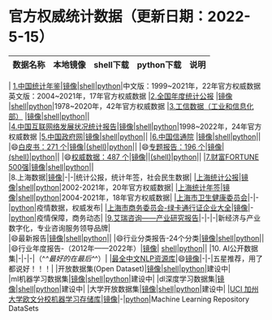 # 官方权威统计数据（更新日期：2022-5-15）

|数据名称|本地镜像|shell下载|python下载|说明|
|:----|:----|:----|:----|:----|
|
[1.中国统计年鉴](http://www.stats.gov.cn/tjsj/ndsj/)|[镜像](./data-tjnq.md)|[shell](../code/tjnq.md)|[python](../code/test.py)|中文版：1999~2021年，22年官方权威数据  英文版：2004~2021年，17年官方权威数据
|[2.全国年度统计公报](http://www.stats.gov.cn/tjsj/tjgb/ndtjgb/) |[镜像](./data-tjgb.md) |[shell](../code/tjgb.md)|[python](../code/test.py)|1978~2020年，42年官方权威数据
|[3.工信数据（工业和信息化部）](https://www.miit.gov.cn/gxsj/index.html) |[镜像](./data-miit.md)|[shell](../code/test.md)|[python](../code/test.py)||  
|[4.中国互联网络发展状况统计报告](http://www.cnnic.net.cn/hlwfzyj/hlwxzbg/index.htm)|[镜像](./data-internet.md)|[shell](../code/internet.md)|[python](../code/test.py)|1998~2022年，24年官方权威数据
|[5.中国政府网](http://www.gov.cn/shuju/index.htm)|[镜像](./data-gov.md)|[shell](../code/test.md)|[python](../code/test.py)||
|[6.中国信通院](http://www.caict.ac.cn/kxyj/) |[镜像](./data-caict-bps.md)|[shell](../code/test.md)|[python](../code/test.py)||
|😄[白皮书：271 个](http://www.caict.ac.cn/kxyj/qwfb/bps)|[镜像](./data-caict-bps.md)|[(shell)](./data-caict-bps.md)|[python](../code/test.py)||
|😄[专题报告：196 个](http://www.caict.ac.cn/kxyj/qwfb)|[镜像](./data-caict-ztbg.md)|[(shell)](./data-caict-ztbg.md)|[python](../code/test.py)||
|😄[权威数据：487 个](http://www.caict.ac.cn/kxyj/qwfb/qwsj/)|[镜像](./data-caict-qwsj.md)||[(shell)](./data-caict-qwsj.md)|[python](../code/test.py)||
|[7.财富FORTUNE 500强](https://www.fortunechina.com/rankings/node_11663.htm)|[镜像](../top/t500.md)|[shell](../code/test.md)|[python](../code/test.py)||  
|8.上海数据|[镜像](./data-sh.md)|-|-|统计公报，统计年签，社会民生数据|
|[上海统计公报](http://tjj.sh.gov.cn/tjgb/index.html)|[镜像](./data-sh.md)|[shell](../code/test.md)|[python](../code/test.py)|2002-2021年，20年官方权威数据|
|[上海统计年签](http://tjj.sh.gov.cn/tjnj/index.html)|[镜像](./data-sh.md)|[shell](../code/test.md)|[python](../code/test.py)|2004-2021年，18年官方权威数据|
|[上海市卫生健康委员会](https://wsjkw.sh.gov.cn/xwfb/index.html)|-|-|[python](../code/test.py)|疫情数据，权威发布|
|[上海市商务委员会-绿卡通行证企业大全](https://sww.sh.gov.cn/swdt/index.html)|[镜像](./data-sh-yq.md)|-|[python](../code/sh-yq.py)|疫情保障，商务动态|
|[9.艾瑞咨询——产业研究报告](https://www.iresearch.com.cn/report.shtml)|-|-|-|新经济与产业数字化，专业咨询服务领导品牌|  
|😄最新报告|[镜像](./data-report.md)|[shell](../code/test.md)|[python](../code/test.py)||
|😄行业分类报告-24个分类|[镜像](./data-report-type.md)|[shell](../code/test.md)|[python](../code/test.py)||
|😄行业年度报告-（2012年——2022年）|[镜像](./data-report-year.md)|   [shell](../code/test.md)|[python](../code/test.py)||
|10. AI公开数据集|-|-|-|（^_^最好的在最后^_^）|
|[最全中文NLP资源库](https://github.com/fighting41love/funNLP)|😄[镜像](../ai/funnlp.md)|-|-|五星推荐，用了都说好！！！|
|开放数据集(Open Dataset)|[镜像](../ai/funnlp.md)|[shell](../code/test.md)|[python](../code/test.py)|建设中|  
|ml机器学习数据集|[镜像](../ai/funnlp.md)|[shell](../code/test.md)|[python](../code/test.py)|建设中|
|dl深度学习数据集|[镜像](../ai/funnlp.md)|[shell](../code/test.md)|[python](../code/test.py)|建设中|
|大学开放数据集|[镜像](../ai/funnlp.md)|[shell](../code/test.md)|[python](../code/test.py)|建设中|
|[UCI 加州大学欧文分校机器学习存储库](http://archive.ics.uci.edu/ml/datasets.php)|[镜像](../ai/uci.md)|-|[python](../code/test.py)|Machine Learning Repository DataSets

  
  